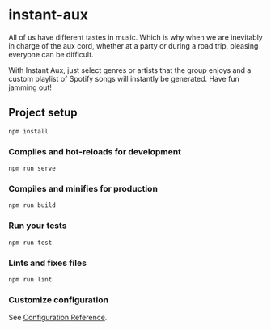 # instant-aux

All of us have different tastes in music. Which is why when we
are inevitably in charge of the aux cord, whether at a party or 
during a road trip, pleasing everyone can be difficult.

With Instant Aux, just select genres or artists that the group 
enjoys and a custom playlist of Spotify songs will instantly be
generated. Have fun jamming out! 

## Project setup
```
npm install
```

### Compiles and hot-reloads for development
```
npm run serve
```

### Compiles and minifies for production
```
npm run build
```

### Run your tests
```
npm run test
```

### Lints and fixes files
```
npm run lint
```

### Customize configuration
See [Configuration Reference](https://cli.vuejs.org/config/).
